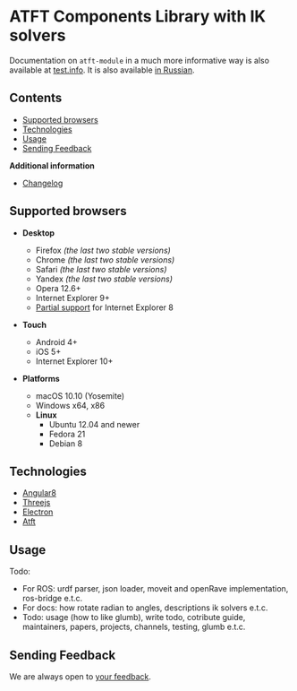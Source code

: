 # ATFT Components Library with IK solvers

Documentation on `atft-module` in a much more informative way is also available at [test.info](https://en.test.info/libs/atft-module/). It is also available [in Russian](https://github.com/Barkarula/threejsIkSolvers/blob/master/README.ru.md).

## Contents

* [Supported browsers](#supported-browsers)
* [Technologies](#technologies)
* [Usage](#usage)
* [Sending Feedback](#sending-feedback)

**Additional information**

* [Changelog](./CHANGELOG.md)

## Supported browsers

* **Desktop**
  * Firefox *(the last two stable versions)*
  * Chrome *(the last two stable versions)*
  * Safari *(the last two stable versions)*
  * Yandex *(the last two stable versions)*
  * Opera 12.6+
  * Internet Explorer 9+
  * [Partial support](#support-for-internet-explorer-8) for Internet Explorer 8

* **Touch**
  * Android 4+
  * iOS 5+
  * Internet Explorer 10+

* **Platforms**
  * macOS 10.10 (Yosemite)
  * Windows x64, x86
  * **Linux**
    * Ubuntu 12.04 and newer
    * Fedora 21
    * Debian 8


## Technologies

* [Angular8](https://angular.io/)
* [Threejs](https://threejs.org/)
* [Electron](https://electronjs.org/)
* [Atft](https://makimenko.github.io/angular-template-for-threejs/)

## Usage

Todo:
- For ROS: urdf parser, json loader, moveit and openRave implementation, ros-bridge e.t.c.
- For docs: how rotate radian to angles, descriptions ik solvers e.t.c.
- Todo: usage (how to like glumb), write todo, cotribute guide, maintainers, papers, projects, channels, testing, glumb e.t.c.

## Sending Feedback

We are always open to [your feedback](https://github.com/Barkarula/threejsIkSolvers/issues).